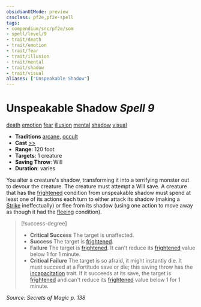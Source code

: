 ```yaml
---
obsidianUIMode: preview
cssclass: pf2e,pf2e-spell
tags:
- compendium/src/pf2e/som
- spell/level/9
- trait/death
- trait/emotion
- trait/fear
- trait/illusion
- trait/mental
- trait/shadow
- trait/visual
aliases: ["Unspeakable Shadow"]
---
```

# Unspeakable Shadow *Spell 9*   
[death](death.md "Death Effect Trait")  [emotion](emotion.md "Emotion Effect Trait")  [fear](Reference/Rules/Traits/fear.md "Fear Effect Trait")  [illusion](illusion.md "Illusion School Trait")  [mental](mental.md "Mental Effect Trait")  [shadow](Reference/Rules/Traits/shadow.md "Shadow General Trait")  [visual](visual.md "Visual Effect Trait")  

- **Traditions** [arcane](arcane.md "Arcane Tradition Trait"), [occult](occult.md "Occult Tradition Trait")
- **Cast** [>>](chapter-9-playing-the-game.md#Actions "Two-Action") 
- **Range**: 120 foot
- **Targets**: 1 creature
- **Saving Throw**: Will
- **Duration**: varies

You alter a creature's shadow, transforming it into a terrifying monster out to devour the creature. The creature must attempt a Will save. A creature that has the [frightened](conditions.md#Frightened) condition from unspeakable shadow must spend at least one of its actions each turn to either attack its shadow (making a [Strike](strike.md) ineffectually) or flee from its shadow (using one action to move away as though it had the [fleeing](conditions.md#Fleeing) condition).

> [!success-degree] 
> - **Critical Success** The target is unaffected.
> - **Success** The target is [frightened](conditions.md#Frightened).
> - **Failure** The target is [frightened](conditions.md#Frightened). It can't reduce its [frightened](conditions.md#Frightened) value below 1 for 1 minute.
> - **Critical Failure** The target is so afraid, it might instantly die. It must succeed at a Fortitude save or die; this saving throw has the [incapacitation](incapacitation.md "Incapacitation Effect Trait") trait. If it succeeds at its save, the target is [frightened](conditions.md#Frightened) and can't reduce its [frightened](conditions.md#Frightened) value below 1 for 1 minute.

*Source: Secrets of Magic p. 138*